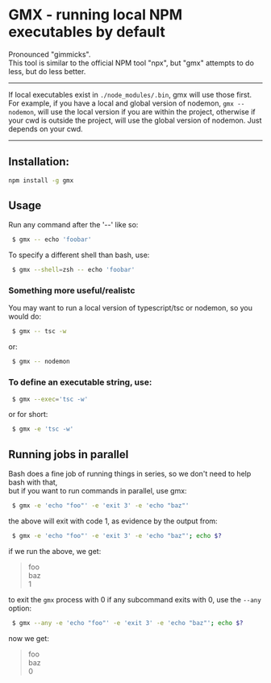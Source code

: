 

# GMX - running local NPM executables by default

Pronounced "gimmicks". <br>
This tool is similar to the official NPM tool "npx", but "gmx" attempts to do less, but do less better.

---------
If local executables exist in `./node_modules/.bin`, gmx will use those first.
For example, if you have a local and global version of nodemon, `gmx -- nodemon`, will use the local version
if you are within the project, otherwise if your cwd is outside the project, will use the global version of nodemon.
Just depends on your cwd.

---------

## Installation:

```bash
npm install -g gmx
```

## Usage

Run any command after the '--' like so:

```bash
 $ gmx -- echo 'foobar'
```

To specify a different shell than bash, use:

```bash
 $ gmx --shell=zsh -- echo 'foobar'
```

### Something more useful/realistc

You may want to run a local version of typescript/tsc or nodemon, so you would do:

```bash
 $ gmx -- tsc -w
```

or:

```bash
 $ gmx -- nodemon
```


### To define an executable string, use:

```bash
 $ gmx --exec='tsc -w'
```

or for short:

```bash
 $ gmx -e 'tsc -w'
```

## Running jobs in parallel

Bash does a fine job of running things in series, so we don't need to help bash with that,<br>
but if you want to run commands in parallel, use gmx:


```bash
 $ gmx -e 'echo "foo"' -e 'exit 3' -e 'echo "baz"'
```

the above will exit with code 1, as evidence by the output from:


```bash
 $ gmx -e 'echo "foo"' -e 'exit 3' -e 'echo "baz"'; echo $?
```

if we run the above, we get:

> foo <br> 
> baz <br>
> 1


to exit the `gmx` process with 0 if any subcommand exits with 0, use the `--any` option:


```bash
 $ gmx --any -e 'echo "foo"' -e 'exit 3' -e 'echo "baz"'; echo $?
```

now we get:

> foo <br>
> baz <br>
> 0


